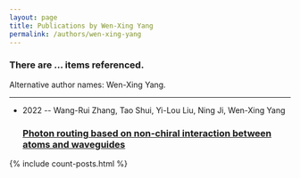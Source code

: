 ```yaml
---
layout: page
title: Publications by Wen-Xing Yang
permalink: /authors/wen-xing-yang
---
```


<h3 id="number-posts">There are ... items referenced.</h3>
<p id='info-authors'>Alternative author names: Wen-Xing Yang.</p>
<hr />
<ul class="post-list">
<li><span class='post-meta'>2022 -- Wang-Rui Zhang, Tao Shui, Yi-Lou Liu, Ning Ji, Wen-Xing Yang</span><h3><a class='post-link' href="{{ site.baseurl }}/photon-routing-based-on-non-chiral-interaction-between-atoms-and-waveguides">Photon routing based on non-chiral interaction between atoms and waveguides</a></h3></li>

</ul>
{% include count-posts.html %}
